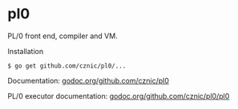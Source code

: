 # pl0

PL/0 front end, compiler and VM. 

Installation

    $ go get github.com/cznic/pl0/...

Documentation: [godoc.org/github.com/cznic/pl0](http://godoc.org/github.com/cznic/pl0)

PL/0 executor documentation: [godoc.org/github.com/cznic/pl0/pl0](http://godoc.org/github.com/cznic/pl0/pl0)
